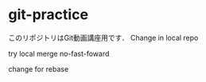 # git-practice
このリポジトリはGit動画講座用です．
Change in local repo

try local merge 
no-fast-foward

change for rebase
